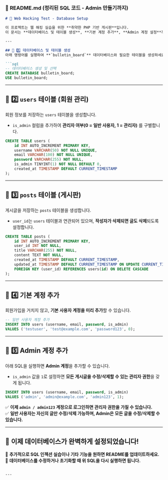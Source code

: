 ### 📌 **README.md (정리된 SQL 코드 - Admin 만들기까지)**  
```md
# 📌 Web Hacking Test - Database Setup

이 프로젝트는 웹 해킹 실습을 위한 **취약한 PHP 기반 게시판**입니다.  
이 문서는 **데이터베이스 및 테이블 생성**, **기본 계정 추가**, **Admin 계정 설정**까지의 SQL 명령어를 정리한 것입니다.  

---

## 📌 1️⃣ 데이터베이스 및 테이블 생성  
아래 명령어를 실행하여 **`bulletin_board`** 데이터베이스와 필요한 테이블을 생성하세요.  

```sql
-- 데이터베이스 생성 및 선택
CREATE DATABASE bulletin_board;
USE bulletin_board;
```

---

## 📌 2️⃣ `users` 테이블 (회원 관리)
회원 정보를 저장하는 `users` 테이블을 생성합니다.  
- `is_admin` 컬럼을 추가하여 **관리자 여부(0 = 일반 사용자, 1 = 관리자)** 를 구별합니다.  

```sql
CREATE TABLE users (
    id INT AUTO_INCREMENT PRIMARY KEY,
    username VARCHAR(50) NOT NULL UNIQUE,
    email VARCHAR(100) NOT NULL UNIQUE,
    password VARCHAR(255) NOT NULL,
    is_admin TINYINT(1) NOT NULL DEFAULT 0,
    created_at TIMESTAMP DEFAULT CURRENT_TIMESTAMP
);
```

---

## 📌 3️⃣ `posts` 테이블 (게시판)
게시글을 저장하는 `posts` 테이블을 생성합니다.  
- `user_id`는 `users` 테이블과 연관되어 있으며, **작성자가 삭제되면 글도 삭제**되도록 설정합니다.  

```sql
CREATE TABLE posts (
    id INT AUTO_INCREMENT PRIMARY KEY,
    user_id INT NOT NULL,
    title VARCHAR(255) NOT NULL,
    content TEXT NOT NULL,
    created_at TIMESTAMP DEFAULT CURRENT_TIMESTAMP,
    updated_at TIMESTAMP DEFAULT CURRENT_TIMESTAMP ON UPDATE CURRENT_TIMESTAMP,
    FOREIGN KEY (user_id) REFERENCES users(id) ON DELETE CASCADE
);
```

---

## 📌 4️⃣ 기본 계정 추가
회원가입을 거치지 않고, **기본 사용자 계정을 미리 추가**할 수 있습니다.  

```sql
-- 일반 사용자 계정 추가
INSERT INTO users (username, email, password, is_admin) 
VALUES ('testuser', 'test@example.com', 'password123', 0);
```

---

## 📌 5️⃣ Admin 계정 추가
아래 SQL을 실행하면 **Admin 계정**을 추가할 수 있습니다.  
- `is_admin` 값을 `1`로 설정하면 **모든 게시글을 수정/삭제할 수 있는 관리자 권한**을 갖게 됩니다.  

```sql
INSERT INTO users (username, email, password, is_admin) 
VALUES ('admin', 'admin@example.com', 'admin123', 1);
```

✅ **이제 `admin / admin123` 계정으로 로그인하면 관리자 권한을 가질 수 있습니다.**  
✅ **일반 사용자는 자신의 글만 수정/삭제 가능하며, Admin은 모든 글을 수정/삭제할 수 있습니다.**  

---

## 🚀 **이제 데이터베이스가 완벽하게 설정되었습니다!**
📌 **추가적으로 SQL 인젝션 실습이나 기타 기능을 원하면 README를 업데이트하세요.**  
📌 **데이터베이스를 수정하거나 초기화할 때 위 SQL을 다시 실행하면 됩니다.**  
```

---
